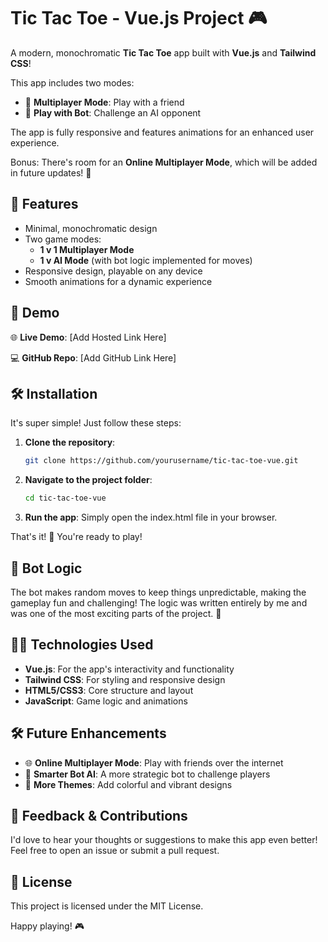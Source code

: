# Tic Tac Toe - Vue.js Project 🎮

A modern, monochromatic **Tic Tac Toe** app built with **Vue.js** and **Tailwind CSS**!

This app includes two modes:
- 👥 **Multiplayer Mode**: Play with a friend
- 🤖 **Play with Bot**: Challenge an AI opponent

The app is fully responsive and features animations for an enhanced user experience.

Bonus: There's room for an **Online Multiplayer Mode**, which will be added in future updates! 🚀

## 🌟 Features

- Minimal, monochromatic design
- Two game modes:
  - **1 v 1 Multiplayer Mode**
  - **1 v AI Mode** (with bot logic implemented for moves)
- Responsive design, playable on any device
- Smooth animations for a dynamic experience

## 🚀 Demo

🌐 **Live Demo**: [Add Hosted Link Here]

💻 **GitHub Repo**: [Add GitHub Link Here]

## 🛠️ Installation

It's super simple! Just follow these steps:

1. **Clone the repository**:
   ```bash
   git clone https://github.com/yourusername/tic-tac-toe-vue.git
   ```

2. **Navigate to the project folder**:
   ```bash
   cd tic-tac-toe-vue
   ```

3. **Run the app**: Simply open the index.html file in your browser.

That's it! 🎉 You're ready to play!

## 🤖 Bot Logic

The bot makes random moves to keep things unpredictable, making the gameplay fun and challenging! The logic was written entirely by me and was one of the most exciting parts of the project. 🧠

## 🧑‍💻 Technologies Used

- **Vue.js**: For the app's interactivity and functionality
- **Tailwind CSS**: For styling and responsive design
- **HTML5/CSS3**: Core structure and layout
- **JavaScript**: Game logic and animations

## 🛠️ Future Enhancements

- 🌐 **Online Multiplayer Mode**: Play with friends over the internet
- 🧠 **Smarter Bot AI**: A more strategic bot to challenge players
- 🌈 **More Themes**: Add colorful and vibrant designs

## 🙌 Feedback & Contributions

I'd love to hear your thoughts or suggestions to make this app even better! Feel free to open an issue or submit a pull request.

## 📜 License

This project is licensed under the MIT License.

Happy playing! 🎮